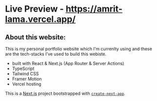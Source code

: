 # Live Preview - https://amrit-lama.vercel.app/

## About this website:

This is my personal portfolio website which I'm currenlty using and these are the tech-stacks I've used
to build this webiste.

- built with React & Next.js (App Router & Server Actions)
- TypeScript
- Tailwind CSS
- Framer Motion
- Vercel hosting

This is a [Next.js](https://nextjs.org/) project bootstrapped with [`create-next-app`](https://github.com/vercel/next.js/tree/canary/packages/create-next-app).
